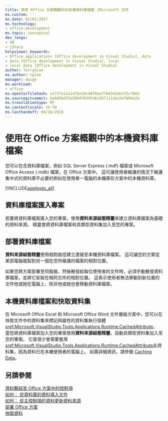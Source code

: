 ```yaml
---
title: 使用 Office 方案概觀中的本機資料庫檔案 |Microsoft 文件
ms.custom: ''
ms.date: 02/02/2017
ms.technology:
- office-development
ms.topic: conceptual
dev_langs:
- VB
- CSharp
helpviewer_keywords:
- Office applications [Office development in Visual Studio], data
- data [Office development in Visual Studio], local
- local data [Office development in Visual Studio]
author: TerryGLee
ms.author: tglee
manager: douge
ms.workload:
- office
ms.openlocfilehash: a171fe12a1476e19c46f0aef704342de375c7865
ms.sourcegitcommit: 6a9d5bd75e50947659fd6c837111a6a547884e2a
ms.translationtype: MT
ms.contentlocale: zh-TW
ms.lasthandoff: 04/16/2018
---
```

# <a name="using-local-database-files-in-office-solutions-overview"></a>使用在 Office 方案概觀中的本機資料庫檔案
  您可以包含資料庫檔案，例如 SQL Server Express (.mdf) 檔案或 Microsoft Office Access (.mdb) 檔案，在 Office 方案中。 這可讓使用者維護的情況下維護集中式的資料庫不必要的例如在使用單一電腦的本機庫存方案中的本機資料庫。  
  
 [!INCLUDE[appliesto_all](../vsto/includes/appliesto-all-md.md)]  
  
## <a name="importing-the-database-file-into-a-project"></a>資料庫檔案匯入專案  
 若要將資料庫檔案匯入您的專案，使用**資料來源組態精靈**來建立資料庫檔案為基礎的資料來源。 精靈會將資料庫檔案和具類型資料集加入至您的專案。  
  
## <a name="deploying-the-database-file"></a>部署資料庫檔案  
 **資料來源組態精靈**使用相對路徑建立連接至本機資料庫檔案。 這可讓您的方案從某部電腦複製到另一個在您所維護的檔案的相對位置。  
  
 如果您將方案部署至伺服器，然後散發給每位使用者的文件時，必須手動散發資料庫檔案，並將它安裝在相同文件的相對位置。 這表示使用者無法移動到新位置的文件他或她在電腦上，除非他或她也會移動資料庫檔案。  
  
## <a name="local-database-files-and-caching-the-dataset"></a>本機資料庫檔案和快取資料集  
 在 Microsoft Office Excel 和 Microsoft Office Word 文件層級方案中，您可以在快取文件中的資料集來標記與屬性的資料集執行個體<xref:Microsoft.VisualStudio.Tools.Applications.Runtime.CachedAttribute>。 當您將資料庫檔案加入您的專案使用**資料來源組態精靈**，自動具類型資料集加入至您的專案。 它是很少會需要套用<xref:Microsoft.VisualStudio.Tools.Applications.Runtime.CachedAttribute>此資料集，因為資料已在本機使用者的電腦上。 如需詳細資訊，請參閱 [Caching Data](../vsto/caching-data.md)。  
  
## <a name="see-also"></a>另請參閱  
 [資料繫結至 Office 方案中的控制項](../vsto/binding-data-to-controls-in-office-solutions.md)   
 [如何： 從資料庫的資料填入文件](../vsto/how-to-populate-documents-with-data-from-a-database.md)   
 [如何： 從主控制項的資料更新資料來源](../vsto/how-to-update-a-data-source-with-data-from-a-host-control.md)   
 [部署 Office 方案](../vsto/deploying-an-office-solution.md)   
 [快取資料](../vsto/caching-data.md)  
  
  